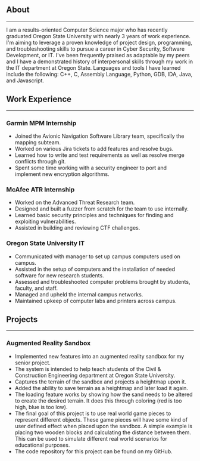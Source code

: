 ## About
---
<p id="main-content">
I am a results-oriented Computer Science major who has recently graduated Oregon State University with nearly 3 years of work experience. I'm aiming to leverage a proven knowledge of project design, programming, and
troubleshooting skills to pursue a career in Cyber Security, Software Development, or IT. I've been frequently praised as
adaptable by my peers and I have a demonstrated history of interpersonal skills through my work in the IT department at Oregon State. Languages and tools I have learned include the following: C++, C, Assembly Language, Python, GDB, IDA, Java, and Javascript.</p>

## Work Experience
---
### Garmin MPM Internship
<ul id="main-content">
  <li>Joined the Avionic Navigation Software Library team, specifically the mapping subteam.</li>
  <li>Worked on various Jira tickets to add features and resolve bugs.</li>
  <li>Learned how to write and test requirements as well as resolve merge conflicts through git.</li>
  <li>Spent some time working with a security engineer to port and implement new encryption algorithms.</li>
</ul>

### McAfee ATR Internship
<ul id="main-content">
  <li>Worked on the Advanced Threat Research team.</li>
  <li>Designed and built a fuzzer from scratch for the team to use internally.</li>
  <li>Learned basic security principles and techniques for finding and exploiting vulnerabilities.</li>
  <li>Assisted in building and reviewing CTF challenges.</li>
</ul>

### Oregon State University IT
<ul id="main-content">
  <li>Communicated with manager to set up campus computers used on campus.</li>
  <li>Assisted in the setup of computers and the installation of needed software for new research students.</li>
  <li>Assessed and troubleshooted computer problems brought by students, faculty, and staff.</li>
  <li>Managed and upheld the internal campus networks.</li>
  <li>Maintained upkeep of computer labs and printers across campus.</li>
</ul>

## Projects
---
### Augmented Reality Sandbox
<ul id="main-content">
  <li>Implemented new features into an augmented reality sandbox for my senior project.</li>
  <li>The system is intended to help teach students of the Civil & Construction Engineering department at Oregon State University.</li>
  <li>Captures the terrain of the sandbox and projects a heightmap upon it.</li>
  <li>Added the ability to save terrain as a heightmap and later load it again.</li>
  <li>The loading feature works by showing how the sand needs to be altered to create the desired terrain. It does this through coloring (red is too high, blue is too low).</li>
  <li>The final goal of this project is to use real world game pieces to represent different objects. These game pieces will have some kind of user defined effect when placed upon the sandbox. A simple example is placing two wooden blocks and calculating the distance between them. This can be used to simulate different real world scenarios for educational purposes.</li>
  <li>The code repository for this project can be found on my GitHub.</li>
</ul>
